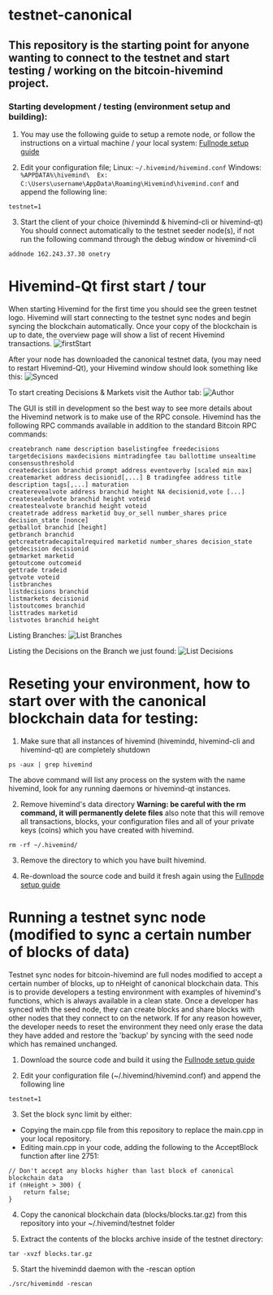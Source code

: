 # testnet-canonical

## This repository is the starting point for anyone wanting to connect to the testnet and start testing / working on the bitcoin-hivemind project.

### Starting development / testing (environment setup and building):
1. You may use the following guide to setup a remote node, or follow the instructions on a virtual machine / your local system: [Fullnode setup guide](https://github.com/bitcoin-hivemind/hivemind/blob/master/doc/fullnode-setup.txt)

2. Edit your configuration file;
Linux: ```~/.hivemind/hivemind.conf```
Windows: ```%APPDATA%\hivemind\  Ex: C:\Users\username\AppData\Roaming\Hivemind\hivemind.conf```
and append the following line:
  ```
  testnet=1
  ```

3. Start the client of your choice (hivemindd & hivemind-cli or hivemind-qt) You should connect automatically to the testnet seeder node(s), if not run the following command through the debug window or hivemind-cli
  ```
  addnode 162.243.37.30 onetry
  ```
  
# Hivemind-Qt first start / tour
When starting Hivemind for the first time you should see the green testnet logo. Hivemind will start connecting to the testnet sync nodes and begin syncing the blockchain automatically. Once your copy of the blockchain is up to date, the overview page will show a list of recent Hivemind transactions.
![firstStart](/firstStart.png?raw=true "First Start")
  
After your node has downloaded the canonical testnet data, (you may need to restart Hivemind-Qt), your Hivemind window should look something like this:
![Synced](/synced.png?raw=true "Synced")

To start creating Decisions & Markets visit the Author tab:
![Author](/author.png?raw=true "Author")

The GUI is still in development so the best way to see more details about the Hivemind network is to make use of the RPC console. Hivemind has the following RPC commands available in addition to the standard Bitcoin RPC commands:
```
createbranch name description baselistingfee freedecisions targetdecisions maxdecisions mintradingfee tau ballottime unsealtime consensusthreshold
createdecision branchid prompt address eventoverby [scaled min max]
createmarket address decisionid[,...] B tradingfee address title description tags[,...] maturation
createrevealvote address branchid height NA decisionid,vote [...]
createsealedvote branchid height voteid
createstealvote branchid height voteid 
createtrade address marketid buy_or_sell number_shares price decision_state [nonce]
getballot branchid [height]
getbranch branchid
getcreatetradecapitalrequired marketid number_shares decision_state
getdecision decisionid
getmarket marketid
getoutcome outcomeid
gettrade tradeid
getvote voteid
listbranches
listdecisions branchid
listmarkets decisionid
listoutcomes branchid
listtrades marketid
listvotes branchid height 
```
Listing Branches:
![List Branches](/listBranches.png?raw=true "List Branches")

Listing the Decisions on the Branch we just found:
![List Decisions](/listDecisions.png?raw=true "List Decisions")

# Reseting your environment, how to start over with the canonical blockchain data for testing:
1. Make sure that all instances of hivemind (hivemindd, hivemind-cli and hivemind-qt) are completely shutdown
  ```
  ps -aux | grep hivemind
  ```
  The above command will list any process on the system with the name hivemind, look for any running daemons or hivemind-qt instances.

2. Remove hivemind's data directory <b>Warning: be careful with the rm command, it will permanently delete files</b> also note that this will remove all transactions, blocks, your configuration files and all of your private keys (coins) which you have created with hivemind.
  ```
  rm -rf ~/.hivemind/
  ```

3. Remove the directory to which you have built hivemind.

4. Re-download the source code and build it fresh again using the [Fullnode setup guide](https://github.com/bitcoin-hivemind/hivemind/blob/master/doc/fullnode-setup.txt)

# Running a testnet sync node (modified to sync a certain number of blocks of data)
Testnet sync nodes for bitcoin-hivemind are full nodes modified to accept a certain number of blocks, up to nHeight of canonical blockchain data. This is to provide developers a testing environment with examples of hivemind's functions, which is always available in a clean state. Once a developer has synced with the seed node, they can create blocks and share blocks with other nodes that they connect to on the network. If for any reason however, the developer needs to reset the environment they need only erase the data they have added and restore the 'backup' by syncing with the seed node which has remained unchanged.

1. Download the source code and build it using the [Fullnode setup guide](https://github.com/bitcoin-hivemind/hivemind/blob/master/doc/fullnode-setup.txt)

2. Edit your configuration file (~/.hivemind/hivemind.conf) and append the following line
  ```
  testnet=1
  ```

3. Set the block sync limit by either:
 - Copying the main.cpp file from this repository to replace the main.cpp in your local repository.
 - Editing main.cpp in your code, adding the following to the AcceptBlock function after line 2751:
  ```
  // Don't accept any blocks higher than last block of canonical blockchain data
  if (nHeight > 300) {
      return false;
  }
  ```
4. Copy the canonical blockchain data (blocks/blocks.tar.gz) from this repository into your ~/.hivemind/testnet folder

5. Extract the contents of the blocks archive inside of the testnet directory:
  ```
  tar -xvzf blocks.tar.gz
  ```

5. Start the hivemindd daemon with the -rescan option
  ```
  ./src/hivemindd -rescan
  ```

